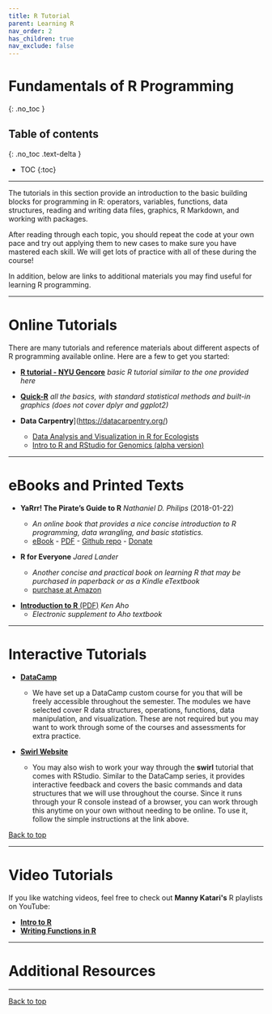 ```yaml
---
title: R Tutorial
parent: Learning R
nav_order: 2
has_children: true
nav_exclude: false
---
```



# Fundamentals of R Programming
{: .no_toc }


## Table of contents
{: .no_toc .text-delta }

- TOC
{:toc}

---

The tutorials in this section provide an introduction to the basic building blocks for programming in R: operators, variables, functions, data structures, reading and writing data files, graphics, R Markdown, and working with packages.

After reading through each topic, you should repeat the code at your own pace and try out applying them to new cases to make sure you have mastered each skill. We will get lots of practice with all of these during the course!

In addition, below are links to additional materials you may find useful for learning R programming.

---

# Online Tutorials

There are many tutorials and reference materials about different aspects of R programming available online. Here are a few to get you started:

* [**R tutorial - NYU Gencore**](https://learn.gencore.bio.nyu.edu/rna-seq-analysis/introduction-to-r/) _basic R tutorial similar to the one provided here_

* [**Quick-R**](http://www.statmethods.net/index.html) _all the basics, with standard statistical methods and built-in graphics (does not cover dplyr and ggplot2)_

* **Data Carpentry**](https://datacarpentry.org/)
  + [Data Analysis and Visualization in R for Ecologists](https://datacarpentry.org/R-ecology-lesson/index.html)
  + [Intro to R and RStudio for Genomics (alpha version)](https://datacarpentry.org/genomics-r-intro/index.html)
---

# eBooks and Printed Texts

- **YaRrr! The Pirate’s Guide to R** _Nathaniel D. Philips_ (2018-01-22)
  - _An online book that provides a nice concise introduction to R programming, data wrangling, and basic statistics._
  - [eBook](https://bookdown.org/ndphillips/YaRrr/) - [PDF](https://bookdown.org/ndphillips/YaRrr/YaRrr.pdf) - [Github repo](https://github.com/ndphillips/ThePiratesGuideToR) - [Donate](https://ndphillips.github.io/piratesguide.html)

- **R for Everyone** _Jared Lander_
  - _Another concise and practical book on learning R that may be purchased in paperback or as a Kindle eTextbook_
  - [purchase at Amazon](https://www.amazon.com/Everyone-Advanced-Analytics-Graphics-Addison-Wesley-ebook-dp-B071X9KT1D/dp/B071X9KT1D)

* [**Introduction to R** (PDF)](Intro_to_R_Aho.pdf) _Ken Aho_
  - _Electronic supplement to Aho textbook_

---

# Interactive Tutorials

* [**DataCamp**](https://datacamp.com)
    + We have set up a DataCamp custom course for you that will be freely accessible throughout the semester. The modules we have selected cover R data structures, operations, functions, data manipulation, and visualization. These are not required but you may want to work through some of the courses and assessments for extra practice.

* [**Swirl Website**](https://swirlstats.com)
    + You may also wish to work your way through the **swirl** tutorial that comes with RStudio. Similar to the DataCamp series, it provides interactive feedback and covers the basic commands and data structures that we will use throughout the course. Since it runs through your R console instead of a browser, you can work through this anytime on your own without needing to be online. To use it, follow the simple instructions at the link above.

[Back to top](#top)

---

# Video Tutorials

If you like watching videos, feel free to check out **Manny Katari's** R playlists on YouTube:

* [**Intro to R**](https://www.youtube.com/playlist?list=PLv9k4CPCZjhyLgE7RgQI0moWiPqLsg2o_)
* [**Writing Functions in R**](https://www.youtube.com/playlist?list=PLv9k4CPCZjhy2xwsuZh-ZpVDjH4iWU6Nh)

---

# Additional Resources


---

[Back to top](#top)
